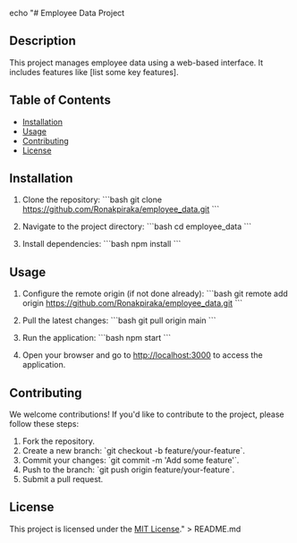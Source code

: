 echo "# Employee Data Project

## Description

This project manages employee data using a web-based interface. It includes features like [list some key features].

## Table of Contents

- [Installation](#installation)
- [Usage](#usage)
- [Contributing](#contributing)
- [License](#license)

## Installation

1. Clone the repository:
   \`\`\`bash
   git clone https://github.com/Ronakpiraka/employee_data.git
   \`\`\`

2. Navigate to the project directory:
   \`\`\`bash
   cd employee_data
   \`\`\`

3. Install dependencies:
   \`\`\`bash
   npm install
   \`\`\`

## Usage

1. Configure the remote origin (if not done already):
   \`\`\`bash
   git remote add origin https://github.com/Ronakpiraka/employee_data.git
   \`\`\`

2. Pull the latest changes:
   \`\`\`bash
   git pull origin main
   \`\`\`

3. Run the application:
   \`\`\`bash
   npm start
   \`\`\`

4. Open your browser and go to [http://localhost:3000](http://localhost:3000) to access the application.

## Contributing

We welcome contributions! If you'd like to contribute to the project, please follow these steps:

1. Fork the repository.
2. Create a new branch: \`git checkout -b feature/your-feature\`.
3. Commit your changes: \`git commit -m 'Add some feature'\`.
4. Push to the branch: \`git push origin feature/your-feature\`.
5. Submit a pull request.

## License

This project is licensed under the [MIT License](LICENSE)." > README.md
